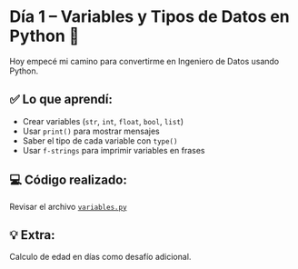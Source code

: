# Día 1 – Variables y Tipos de Datos en Python 🐍

Hoy empecé mi camino para convertirme en Ingeniero de Datos usando Python.

## ✅ Lo que aprendí:
- Crear variables (`str`, `int`, `float`, `bool`, `list`)
- Usar `print()` para mostrar mensajes
- Saber el tipo de cada variable con `type()`
- Usar `f-strings` para imprimir variables en frases

## 💻 Código realizado:
Revisar el archivo [`variables.py`](variables.py)

## 💡 Extra:
Calculo de edad en días como desafío adicional.
